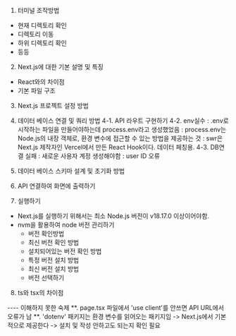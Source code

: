 1. 터미널 조작방법
  - 현재 디렉토리 확인
  - 디렉토리 이동
  - 하위 디렉토리 확인
  - 등등

2. Next.js에 대한 기본 설명 및 특징
  - React와의 차이점
  - 기본 파일 구조

3. Next.js 프로젝트 설정 방법

4. 데이터 베이스 연결 및 쿼리 방법
  4-1. API 라우트 구현하기
  4-2. env실수
    : .env로 시작하는 파일을 만들어야하는데 process.env라고 생성했었음
    : process.env는 Node.js의 내장 객체로, 환경 변수에 접근할 수 있는 방법을 제공하는 것
    : swr은 Next.js 제작자인 Vercel에서 만든 React Hook이다. 데이터 페칭용.
  4-3. DB연결 실패
    : 새로운 사용자 계정 생성해야함
    : user ID 오류

5. 데이터 베이스 스키마 설계 및 초기화 방법

6. API 연결하여 화면에 출력하기

7. 실행하기
  - Next.js를 실행하기 위해서는 최소 Node.js 버전이 v18.17.0 이상이어야함.
  - nvm을 활용하여 node 버전 관리하기
    - 버전 확인방법
    - 최신 버전 확인 방법
    - 설치되어있는 버전 확인 방법
    - 특정 버전 설치 방법
    - 최신 버전 설치 방법
    - 버전 선택하기

8. ts와 tsx의 차이점

---- 이해하지 못한 숙제
**. page.tsx 파일에서 'use client'를 안쓰면 API URL에서 오류가 남 
**. 'dotenv' 패키지는 환경 변수를 읽어오는 패키지임 -> Next.js에서 기본적으로 제공한다 -> 설치 및 작성 안하고도 되는지 확인 필요